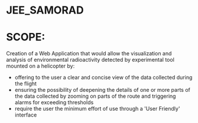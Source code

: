 # JEE_SAMORAD
# SCOPE:
Creation of a Web Application that would allow the visualization and analysis of environmental radioactivity detected by experimental tool mounted on a helicopter by: 
* offering to the user a clear and concise view of the data collected during the flight
* ensuring the possibility of deepening the details of one or more parts of the data collected by zooming on parts of the route and triggering alarms for exceeding thresholds
* require the user the minimum effort of use through a 'User Friendly' interface
